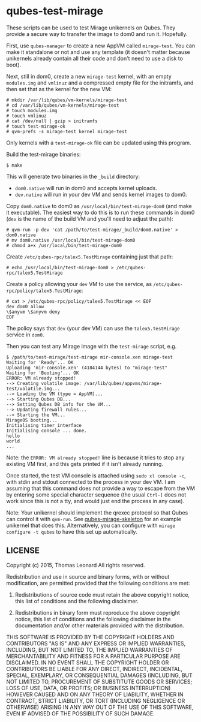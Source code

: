 qubes-test-mirage
=================

These scripts can be used to test Mirage unikernels on Qubes. They
provide a secure way to transfer the image to dom0 and run it. Hopefully.

First, use `qubes-manager` to create a new AppVM called `mirage-test`.
You can make it standalone or not and use any template (it doesn't matter
because unikernels already contain all their code and don't need to use a disk
to boot).

Next, still in dom0, create a new `mirage-test` kernel, with an empty `modules.img` and `vmlinuz` and a compressed empty file for the initramfs, and then set that as the kernel for the new VM:

    # mkdir /var/lib/qubes/vm-kernels/mirage-test
    # cd /var/lib/qubes/vm-kernels/mirage-test
    # touch modules.img
    # touch vmlinuz
    # cat /dev/null | gzip > initramfs
    # touch test-mirage-ok
    # qvm-prefs -s mirage-test kernel mirage-test

Only kernels with a `test-mirage-ok` file can be updated using this program.

Build the test-mirage binaries:

    $ make

This will generate two binaries in the `_build` directory:

- `dom0.native` will run in dom0 and accepts kernel uploads.
- `dev.native` will run in your dev VM and sends kernel images to dom0.

Copy `dom0.native` to dom0 as `/usr/local/bin/test-mirage-dom0` (and make it executable).
The easiest way to do this is to run these commands in dom0 (`dev` is the name of the build VM
and you'll need to adjust the path):

    # qvm-run -p dev 'cat /path/to/test-mirage/_build/dom0.native' > dom0.native
    # mv dom0.native /usr/local/bin/test-mirage-dom0
    # chmod a+x /usr/local/bin/test-mirage-dom0

Create `/etc/qubes-rpc/talex5.TestMirage` containing just that path:

    # echo /usr/local/bin/test-mirage-dom0 > /etc/qubes-rpc/talex5.TestMirage

Create a policy allowing your `dev` VM to use the service, as `/etc/qubes-rpc/policy/talex5.TestMirage`:

    # cat > /etc/qubes-rpc/policy/talex5.TestMirage << EOF
    dev dom0 allow
    \$anyvm	\$anyvm	deny
    EOF

The policy says that `dev` (your dev VM) can use the `talex5.TestMirage` service in `dom0`.

Then you can test any Mirage image with the `test-mirage` script, e.g.

    $ /path/to/test-mirage/test-mirage mir-console.xen mirage-test
    Waiting for 'Ready'... OK
    Uploading 'mir-console.xen' (4184144 bytes) to "mirage-test"
    Waiting for 'Booting'... OK
    ERROR: VM already stopped!
    --> Creating volatile image: /var/lib/qubes/appvms/mirage-test/volatile.img...
    --> Loading the VM (type = AppVM)...
    --> Starting Qubes DB...
    --> Setting Qubes DB info for the VM...
    --> Updating firewall rules...
    --> Starting the VM...
    MirageOS booting...
    Initialising timer interface
    Initialising console ... done.
    hello
    world
    ...

Note: the `ERROR: VM already stopped!` line is because it tries to stop any existing VM first, and this gets printed if it isn't already running.

Once started, the test VM console is attached using `sudo xl console -c`, with stdin and stdout connected to the process in your dev VM.
I am assuming that this command does not provide a way to escape from the VM by entering some special character sequence (the usual `Ctrl-]` does not work since this is not a tty, and would just end the process in any case).

Note: Your unikernel should implement the qrexec protocol so that Qubes can control it with `qvm-run`. See [qubes-mirage-skeleton][] for an example unikernel that does this. Alternatively, you can configure with `mirage configure -t qubes` to have this set up automatically.


LICENSE
-------

Copyright (c) 2015, Thomas Leonard
All rights reserved.

Redistribution and use in source and binary forms, with or without modification, are permitted provided that the following conditions are met:

1. Redistributions of source code must retain the above copyright notice, this list of conditions and the following disclaimer.

2. Redistributions in binary form must reproduce the above copyright notice, this list of conditions and the following disclaimer in the documentation and/or other materials provided with the distribution.

THIS SOFTWARE IS PROVIDED BY THE COPYRIGHT HOLDERS AND CONTRIBUTORS "AS IS" AND ANY EXPRESS OR IMPLIED WARRANTIES, INCLUDING, BUT NOT LIMITED TO, THE IMPLIED WARRANTIES OF MERCHANTABILITY AND FITNESS FOR A PARTICULAR PURPOSE ARE DISCLAIMED. IN NO EVENT SHALL THE COPYRIGHT HOLDER OR CONTRIBUTORS BE LIABLE FOR ANY DIRECT, INDIRECT, INCIDENTAL, SPECIAL, EXEMPLARY, OR CONSEQUENTIAL DAMAGES (INCLUDING, BUT NOT LIMITED TO, PROCUREMENT OF SUBSTITUTE GOODS OR SERVICES; LOSS OF USE, DATA, OR PROFITS; OR BUSINESS INTERRUPTION) HOWEVER CAUSED AND ON ANY THEORY OF LIABILITY, WHETHER IN CONTRACT, STRICT LIABILITY, OR TORT (INCLUDING NEGLIGENCE OR OTHERWISE) ARISING IN ANY WAY OUT OF THE USE OF THIS SOFTWARE, EVEN IF ADVISED OF THE POSSIBILITY OF SUCH DAMAGE.

[qubes-mirage-skeleton]: https://github.com/talex5/qubes-mirage-skeleton
